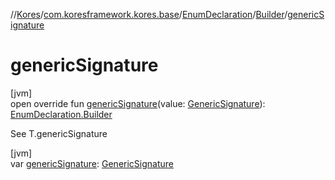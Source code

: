 //[Kores](../../../../index.md)/[com.koresframework.kores.base](../../index.md)/[EnumDeclaration](../index.md)/[Builder](index.md)/[genericSignature](generic-signature.md)

# genericSignature

[jvm]\
open override fun [genericSignature](generic-signature.md)(value: [GenericSignature](../../../com.koresframework.kores.generic/-generic-signature/index.md)): [EnumDeclaration.Builder](index.md)

See T.genericSignature

[jvm]\
var [genericSignature](generic-signature.md): [GenericSignature](../../../com.koresframework.kores.generic/-generic-signature/index.md)
